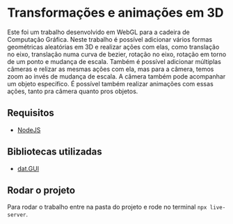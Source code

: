 # Transformações e animações em 3D

Este foi um trabalho desenvolvido em WebGL para a cadeira de Computação Gráfica. Neste trabalho é possível adicionar vários formas geométricas aleatórias em 3D e realizar ações com elas, como translação no eixo, translação numa curva de bezier, rotação no eixo, rotação em torno de um ponto e mudança de escala. Também é possível adicionar múltiplas câmeras e relizar as mesmas ações com ela, mas para a câmera, temos zoom ao invés de mudança de escala. A câmera também pode acompanhar um objeto específico. É possível também realizar animações com essas ações, tanto pra câmera quanto pros objetos.

## Requisitos

- [NodeJS](https://nodejs.org/)

## Bibliotecas utilizadas

- [dat.GUI](https://github.com/dataarts/dat.gui)

## Rodar o projeto

Para rodar o trabalho entre na pasta do projeto e rode no terminal `npx live-server`.
